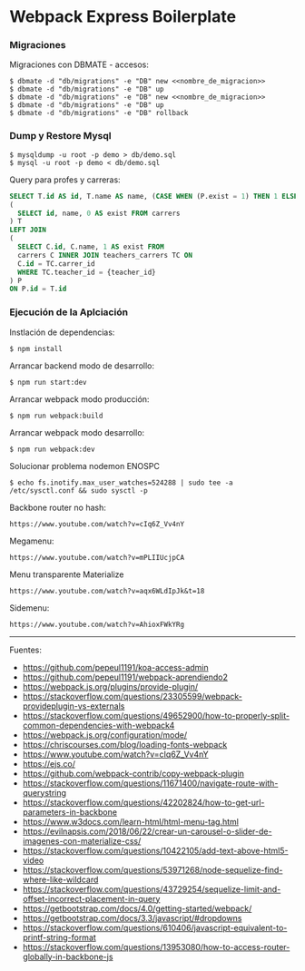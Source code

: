 # Webpack Express Boilerplate

### Migraciones

Migraciones con DBMATE - accesos:

    $ dbmate -d "db/migrations" -e "DB" new <<nombre_de_migracion>>
    $ dbmate -d "db/migrations" -e "DB" up
    $ dbmate -d "db/migrations" -e "DB" new <<nombre_de_migracion>>
    $ dbmate -d "db/migrations" -e "DB" up
    $ dbmate -d "db/migrations" -e "DB" rollback

### Dump y Restore Mysql

    $ mysqldump -u root -p demo > db/demo.sql
    $ mysql -u root -p demo < db/demo.sql

Query para profes y carreras:

```sql
SELECT T.id AS id, T.name AS name, (CASE WHEN (P.exist = 1) THEN 1 ELSE 0 END) AS exist FROM
(
  SELECT id, name, 0 AS exist FROM carrers
) T 
LEFT JOIN 
(
  SELECT C.id, C.name, 1 AS exist FROM 
  carrers C INNER JOIN teachers_carrers TC ON
  C.id = TC.carrer_id
  WHERE TC.teacher_id = {teacher_id}
) P 
ON P.id = T.id
```

### Ejecución de la Aplciación

Instlación de dependencias:

    $ npm install

Arrancar backend modo de desarrollo:

    $ npm run start:dev

Arrancar webpack modo producción:

    $ npm run webpack:build   

Arrancar webpack modo desarrollo:

    $ npm run webpack:dev

Solucionar problema nodemon ENOSPC

    $ echo fs.inotify.max_user_watches=524288 | sudo tee -a /etc/sysctl.conf && sudo sysctl -p

Backbone router no hash:

    https://www.youtube.com/watch?v=cIq6Z_Vv4nY

Megamenu:

    https://www.youtube.com/watch?v=mPLIIUcjpCA

Menu transparente Materialize

    https://www.youtube.com/watch?v=aqx6WLdIpJk&t=18

Sidemenu:

    https://www.youtube.com/watch?v=AhioxFWkYRg

---

Fuentes:

+ https://github.com/pepeul1191/koa-access-admin
+ https://github.com/pepeul1191/webpack-aprendiendo2
+ https://webpack.js.org/plugins/provide-plugin/
+ https://stackoverflow.com/questions/23305599/webpack-provideplugin-vs-externals
+ https://stackoverflow.com/questions/49652900/how-to-properly-split-common-dependencies-with-webpack4
+ https://webpack.js.org/configuration/mode/
+ https://chriscourses.com/blog/loading-fonts-webpack
+ https://www.youtube.com/watch?v=cIq6Z_Vv4nY
+ https://ejs.co/
+ https://github.com/webpack-contrib/copy-webpack-plugin
+ https://stackoverflow.com/questions/11671400/navigate-route-with-querystring
+ https://stackoverflow.com/questions/42202824/how-to-get-url-parameters-in-backbone
+ https://www.w3docs.com/learn-html/html-menu-tag.html
+ https://evilnapsis.com/2018/06/22/crear-un-carousel-o-slider-de-imagenes-con-materialize-css/
+ https://stackoverflow.com/questions/10422105/add-text-above-html5-video
+ https://stackoverflow.com/questions/53971268/node-sequelize-find-where-like-wildcard
+ https://stackoverflow.com/questions/43729254/sequelize-limit-and-offset-incorrect-placement-in-query
+ https://getbootstrap.com/docs/4.0/getting-started/webpack/
+ https://getbootstrap.com/docs/3.3/javascript/#dropdowns
+ https://stackoverflow.com/questions/610406/javascript-equivalent-to-printf-string-format
+ https://stackoverflow.com/questions/13953080/how-to-access-router-globally-in-backbone-js
